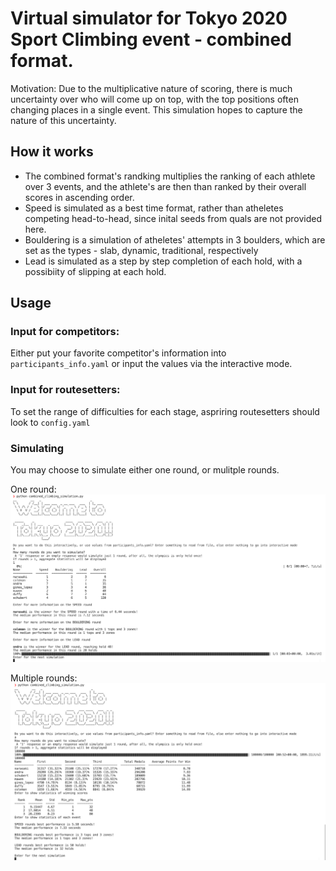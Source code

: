 # Virtual simulator for Tokyo 2020 Sport Climbing event - combined format.

Motivation: Due to the multiplicative nature of scoring, there is much uncertainty over who will come up on top, with the top positions often changing places in a single event. This simulation hopes to capture the nature of this uncertainty.

##  How it works
- The combined format's randking multiplies the ranking of each athlete over 3 events, and the athlete's are then than ranked by their overall scores in ascending order.
- Speed is simulated as a best time format, rather than atheletes competing head-to-head, since inital seeds from quals are not provided here.
- Bouldering is a simulation of atheletes' attempts in 3 boulders, which are set as the types - slab, dynamic, traditional, respectively
- Lead is simulated as a step by step completion of each hold, with a possibiity of slipping at each hold.

## Usage
### Input for competitors:
Either put your favorite competitor's information into `participants_info.yaml` or input the values via the interactive mode.

### Input for routesetters:
To set the range of difficulties for each stage, aspriring routesetters should look to `config.yaml`

### Simulating
You may choose to simulate either one round, or mulitple rounds.

One round:
![Alt text](docs/images/single_round.png "One Round")

Multiple rounds:
![Alt text](docs/images/multiple_rounds.png "Multiple Rounds")
